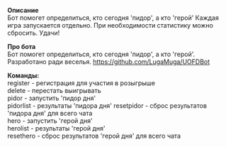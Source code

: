 **Описание**    
Бот помогет определиться, кто сегодня 'пидор', а кто 'герой'
Каждая игра запускается отдельно. При необходимости статистику можно сбросить.
Удачи!

**Про бота**    
Бот помогет определиться, кто сегодня 'пидор', а кто 'герой'.
Разработано ради веселья.
https://github.com/LugaMuga/UOFDBot

**Команды:**    
register - регистрация для участия в розыгрыше  
delete - перестать выигрывать   
pidor - запустить 'пидор дня'   
pidorlist - результаты 'пидора дня' 
resetpidor - сброс результатов 'пидора дня' для всего чата  
hero - запустить 'герой дня'    
herolist - результаты 'герой дня'   
resethero - сброс результатов 'герой дня' для всего чата